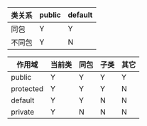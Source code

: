 | 类关系 | public | default |
| ------ | ------ | ------- |
| 同包   | Y      | Y       |
| 不同包 | Y      | N       |

| 作用域    | 当前类 | 同包 | 子类 | 其它 |
| --------- | ------ | ---- | ---- | ---- |
| public    | Y      | Y    | Y    | Y    |
| protected | Y      | Y    | Y    | N    |
| default   | Y      | Y    | N    | N    |
| private   | Y      | N    | N    | N    |

